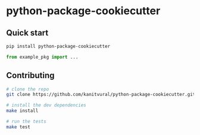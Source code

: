 # python-package-cookiecutter

## Quick start

```bash
pip install python-package-cookiecutter
```

```python
from example_pkg import ...
```

## Contributing

```bash
# clone the repo
git clone https://github.com/kanitvural/python-package-cookiecutter.git

# install the dev dependencies
make install

# run the tests
make test
```



